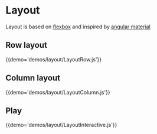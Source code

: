# Layout

Layout is based on [flexbox](https://developer.mozilla.org/en-US/docs/Web/CSS/CSS_Flexible_Box_Layout/Using_CSS_flexible_boxes) and inspired by [angular material](https://material.angularjs.org/latest/layout/introduction)


## Row layout

{{demo='demos/layout/LayoutRow.js'}}

## Column layout

{{demo='demos/layout/LayoutColumn.js'}}


## Play

{{demo='demos/layout/LayoutInteractive.js'}}
